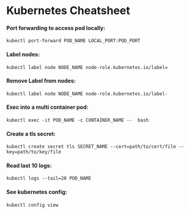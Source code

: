 <!-- Space: RD -->
<!-- Title: Kubernetes Cheatsheet -->
# Kubernetes Cheatsheet
#### Port forwarding to access pod locally:
```
kubectl port-forward POD_NAME LOCAL_PORT:POD_PORT
```
#### Label nodes:
```
kubectl label node NODE_NAME node-role.kubernetes.io/label=
```
#### Remove Label from nodes:
```
kubectl label node NODE_NAME node-role.kubernetes.io/label-
```
#### Exec into a multi container pod:
```
kubectl exec -it POD_NAME -c CONTAINER_NAME --  bash
```
#### Create a tls secret:
```
kubectl create secret tls SECRET_NAME --cert=path/to/cert/file --key=path/to/key/file 
```
#### Read last 10 logs:
```
kubectl logs --tail=20 POD_NAME
```
#### See kubernetes config:
```
kubectl config view
```

